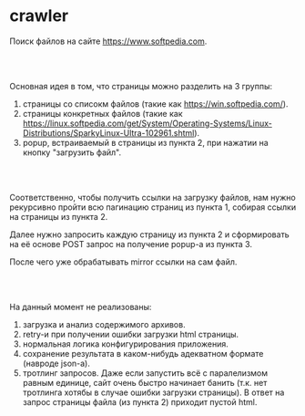 # crawler
Поиск файлов на сайте https://www.softpedia.com.

<br/>
<br/>

Основная идея в том, что страницы можно разделить на 3 группы:
1) страницы со списокм файлов (такие как https://win.softpedia.com/).
2) страницы конкретных файлов (такие как https://linux.softpedia.com/get/System/Operating-Systems/Linux-Distributions/SparkyLinux-Ultra-102961.shtml).
3) popup, встраиваемый в страницы из пункта 2, при нажатии на кнопку "загрузить файл".

<br/>
<br/>

Соответственно, чтобы получить ссылки на загрузку файлов, нам нужно рекурсивно пройти всю пагинацию страниц из пункта 1,
собирая ссылки на страницы из пункта 2.
 
Далее нужно запросить каждую страницу из пункта 2 и сформировать на её основе POST запрос на получение popup-а из пункта 3.

После чего уже обрабатывать mirror ссылки на сам файл.

<br/>
<br/>

На данный момент не реализованы:
1) загрузка и анализ содержимого архивов.
2) retry-и при получении ошибки загрузки html страницы.
3) нормальная логика конфигурирования приложения.
4) сохранение результата в каком-нибудь адекватном формате (навроде json-а).
5) тротлинг запросов. Даже если запустить всё с паралелизмом равным единице, сайт очень быстро начинает банить
 (т.к. нет тротлинга хотябы в случае ошибки загрузки страницы). В ответ на запрос страницы файла (из пункта 2) приходит
  пустой html.
